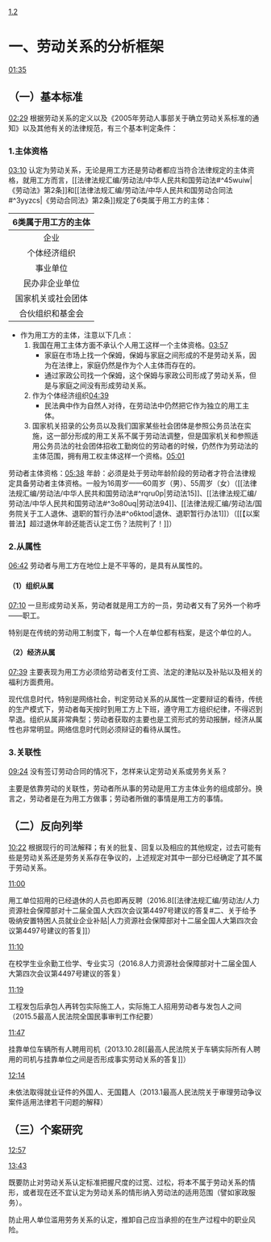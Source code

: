 [1.2](https://www.bilibili.com/video/BV1bp4y117fZ?p=2&vd_source=74872e41274c3d29495fcb0f1ba131bd)
# 一、劳动关系的分析框架
[01:35](https://www.bilibili.com/video/BV1bp4y117fZ?p=2&vd_source=74872e41274c3d29495fcb0f1ba131bd#t=95.443768)
## （一）基本标准
[02:29](https://www.bilibili.com/video/BV1bp4y117fZ?p=2&vd_source=74872e41274c3d29495fcb0f1ba131bd#t=149.417487)
 根据劳动关系的定义以及《2005年劳动人事部关于确立劳动关系标准的通知》以及其他有关的法律规范，有三个基本判定条件：
### 1.主体资格
[03:10](https://www.bilibili.com/video/BV1bp4y117fZ?p=2&vd_source=74872e41274c3d29495fcb0f1ba131bd#t=190.593379)
认定为劳动关系，无论是用工方还是劳动者都应当符合法律规定的主体资格，就用工方而言，[[法律法规汇编/劳动法/中华人民共和国劳动法#^45wuiw|《劳动法》第2条]]和[[法律法规汇编/劳动法/中华人民共和国劳动合同法#^3yyzcs|《劳动合同法》第2条]]规定了6类属于用工方的主体：

|6类属于用工方的主体|
|:---:|
|企业|
|个体经济组织|
|事业单位|
|民办非企业单位|
|国家机关或社会团体|
|合伙组织和基金会|

- 作为用工方的主体，注意以下几点：
	1. 我国在用工主体方面不承认个人用工这样一个主体资格。[03:57](https://www.bilibili.com/video/BV1bp4y117fZ?p=2&vd_source=74872e41274c3d29495fcb0f1ba131bd#t=237.507788)
		- 家庭在市场上找一个保姆，保姆与家庭之间形成的不是劳动关系，因为在法律上，家庭仍然是作为个人主体而存在的。
		- 通过家政公司找一个保姆，这个保姆与家政公司形成了劳动关系，但是与家庭之间没有形成劳动关系。
	2. 作为个体经济组织[04:39](https://www.bilibili.com/video/BV1bp4y117fZ?p=2&vd_source=74872e41274c3d29495fcb0f1ba131bd#t=279.875733)
		- 民法典中作为自然人对待，在劳动法中仍然把它作为独立的用工主体。
	3. 国家机关招录的公务员以及我们国家某些社会团体是参照公务员法在实施，这一部分形成的用工关系不属于劳动法调整，但是国家机关和参照适用公务员法的社会团体招收工勤岗位的劳动者的时候，仍然作为劳动法的主体范围，拥有用工权主体这样一个资格。[05:01](https://www.bilibili.com/video/BV1bp4y117fZ?p=2&vd_source=74872e41274c3d29495fcb0f1ba131bd#t=301.030317)

劳动者主体资格：[05:38](https://www.bilibili.com/video/BV1bp4y117fZ?p=2&vd_source=74872e41274c3d29495fcb0f1ba131bd#t=338.505549)
年龄：必须是处于劳动年龄阶段的劳动者才符合法律规定具备劳动者主体资格。一般为16周岁——60周岁（男）、55周岁（女）（[[法律法规汇编/劳动法/中华人民共和国劳动法#^rqru0p|劳动法15]]、[[法律法规汇编/劳动法/中华人民共和国劳动法#^3o80uq|劳动法94]]、[[法律法规汇编/劳动法/国务院关于工人退休、退职的暂行办法#^o6ktod|退休、退职暂行办法1]]）（[[【以案普法】超过退休年龄还能否认定工伤？法院判了！]]）
### 2.从属性
[06:42](https://www.bilibili.com/video/BV1bp4y117fZ?p=2&vd_source=74872e41274c3d29495fcb0f1ba131bd#t=402.225365)
劳动者与用工方在地位上是不平等的，是具有从属性的。
#### （1）组织从属
[07:10](https://www.bilibili.com/video/BV1bp4y117fZ?p=2&vd_source=74872e41274c3d29495fcb0f1ba131bd#t=430.403938)
一旦形成劳动关系，劳动者就是用工方的一员，劳动者又有了另外一个称呼——职工。

特别是在传统的劳动用工制度下，每一个人在单位都有档案，是这个单位的人。
#### （2）经济从属
[07:39](https://www.bilibili.com/video/BV1bp4y117fZ?p=2&vd_source=74872e41274c3d29495fcb0f1ba131bd#t=459.708545)
主要表现为用工方必须给劳动者支付工资、法定的津贴以及补贴以及相关的福利方面费用。

现代信息时代，特别是网络社会，判定劳动关系的从属性一定要辩证的看待，传统的生产模式下，劳动者每天按时到用工方上下班，遵守用工方组织纪律，不得迟到早退。组织从属非常典型；劳动者获取的主要也是工资形式的劳动报酬，经济从属性也非常明显。网络信息时代则必须辩证的看待从属性。
### 3.关联性
[09:24](https://www.bilibili.com/video/BV1bp4y117fZ?p=2&vd_source=74872e41274c3d29495fcb0f1ba131bd#t=564.080519)
没有签订劳动合同的情况下，怎样来认定劳动关系或劳务关系？

主要是依靠劳动的关联性，劳动者所从事的劳动是用工方主体业务的组成部分。换言之，劳动者是在为用工方做事；劳动者所做的事情是用工方的事情。
## （二）反向列举
[10:22](https://www.bilibili.com/video/BV1bp4y117fZ?p=2&vd_source=74872e41274c3d29495fcb0f1ba131bd#t=622.06545)
根据现行的司法解释；有关的批复、回复以及相应的其他规定，过去可能有些是劳动关系还是劳务关系存在争议的，上述规定对其中一部分已经确定了其不属于劳动关系。

[11:00](https://www.bilibili.com/video/BV1bp4y117fZ?p=2&vd_source=74872e41274c3d29495fcb0f1ba131bd#t=660.07067)

用工单位招用的已经退休的人员也即再反聘（2016.8[[法律法规汇编/劳动法/人力资源社会保障部对十二届全国人大四次会议第4497号建议的答复#二、关于给予吸纳安置特困人员就业企业补贴|人力资源社会保障部对十二届全国人大第四次会议第4497号建议的答复]]）

[11:10](https://www.bilibili.com/video/BV1bp4y117fZ?p=2&vd_source=74872e41274c3d29495fcb0f1ba131bd#t=670.794534)

在校学生业余勤工俭学、专业实习（2016.8人力资源社会保障部对十二届全国人大第四次会议第4497号建议的答复）

[11:19](https://www.bilibili.com/video/BV1bp4y117fZ?p=2&vd_source=74872e41274c3d29495fcb0f1ba131bd#t=679.872843)

工程发包后承包人再转包实际施工人，实际施工人招用劳动者与发包人之间（2015.5最高人民法院全国民事审判工作纪要）

[11:47](https://www.bilibili.com/video/BV1bp4y117fZ?p=2&vd_source=74872e41274c3d29495fcb0f1ba131bd#t=707.450938)

挂靠单位车辆所有人聘用司机（2013.10.28[[最高人民法院关于车辆实际所有人聘用的司机与挂靠单位之间是否形成事实劳动关系的答复]]）

[12:14](https://www.bilibili.com/video/BV1bp4y117fZ?p=2&vd_source=74872e41274c3d29495fcb0f1ba131bd#t=734.443748)

未依法取得就业证件的外国人、无国籍人（2013.1最高人民法院关于审理劳动争议案件适用法律若干问题的解释）
## （三）个案研究

[12:57](https://www.bilibili.com/video/BV1bp4y117fZ?p=2&vd_source=74872e41274c3d29495fcb0f1ba131bd#t=777.46656)


[13:43](https://www.bilibili.com/video/BV1bp4y117fZ?p=2&vd_source=74872e41274c3d29495fcb0f1ba131bd#t=823.81639)

既要防止对劳动关系认定标准把握尺度的过宽、过松，将本不属于劳动关系的情形，或者现在还不宜认定为劳动关系的情形纳入劳动法的适用范围（譬如家政服务）。

防止用人单位滥用劳务关系的认定，推卸自己应当承担的在生产过程中的职业风险。